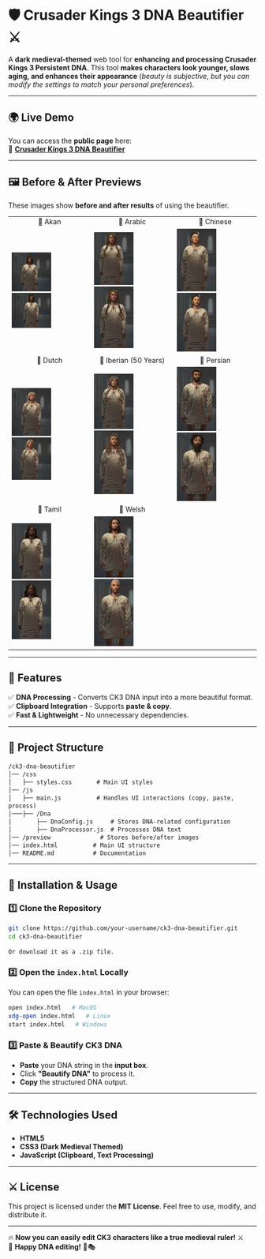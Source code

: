 # 🛡️ Crusader Kings 3 DNA Beautifier ⚔️  

A **dark medieval-themed** web tool for **enhancing and processing Crusader Kings 3 Persistent DNA**. This tool **makes characters look younger, slows aging, and enhances their appearance** (*beauty is subjective, but you can modify the settings to match your personal preferences*).

---

## **🌍 Live Demo**  
You can access the **public page** here:  
🔗 **[Crusader Kings 3 DNA Beautifier](https://guga06436.github.io/ck3-dna-beautifier/)**  

---

## **🖼️ Before & After Previews**  
These images show **before and after results** of using the beautifier.

<table>
  <tr>
    <td align="center">🏰 Akan</td>
    <td align="center">🏰 Arabic</td>
    <td align="center">🏰 Chinese</td>
  </tr>
  <tr>
    <td><img src="preview/akan_before.png" width="80"> <img src="preview/akan_after.png" width="80"></td>
    <td><img src="preview/arabic_before.png" width="80"> <img src="preview/arabic_after.png" width="80"></td>
    <td><img src="preview/chinese_before.png" width="80"> <img src="preview/chinese_after.png" width="80"></td>
  </tr>
  <tr>
    <td align="center">🏰 Dutch</td>
    <td align="center">🏰 Iberian (50 Years)</td>
    <td align="center">🏰 Persian</td>
  </tr>
  <tr>
    <td><img src="preview/dutch_before.png" width="80"> <img src="preview/dutch_after.png" width="80"></td>
    <td><img src="preview/iberian_50_years_before.png" width="80"> <img src="preview/iberian_50_years_after.png" width="80"></td>
    <td><img src="preview/persian_before.png" width="80"> <img src="preview/persian_after.png" width="80"></td>
  </tr>
  <tr>
    <td align="center">🏰 Tamil</td>
    <td align="center">🏰 Welsh</td>
  </tr>
  <tr>
    <td><img src="preview/tamil_before.png" width="80"> <img src="preview/tamil_after.png" width="80"></td>
    <td><img src="preview/welsh_before.png" width="80"> <img src="preview/welsh_after.png" width="80"></td>
  </tr>
</table>

---

## **📜 Features**
✅ **DNA Processing** - Converts CK3 DNA input into a more beautiful format.  
✅ **Clipboard Integration** - Supports **paste & copy**.  
✅ **Fast & Lightweight** - No unnecessary dependencies.  

---

## **📂 Project Structure**
```
/ck3-dna-beautifier
│── /css
│   ├── styles.css       # Main UI styles
│── /js
│   ├── main.js          # Handles UI interactions (copy, paste, process)
│───├── /Dna
│       ├── DnaConfig.js     # Stores DNA-related configuration
│       ├── DnaProcessor.js  # Processes DNA text
│── /preview              # Stores before/after images
│── index.html          # Main UI structure
│── README.md           # Documentation
```

---

## **🚀 Installation & Usage**  

### **1️⃣ Clone the Repository**  
```bash
git clone https://github.com/your-username/ck3-dna-beautifier.git
cd ck3-dna-beautifier
```

```
Or download it as a .zip file.
```

### **2️⃣ Open the `index.html` Locally**  
You can open the file `index.html` in your browser:  
```bash
open index.html   # MacOS
xdg-open index.html   # Linux
start index.html   # Windows
```

### **3️⃣ Paste & Beautify CK3 DNA**
- **Paste** your DNA string in the **input box**.
- Click **"Beautify DNA"** to process it.
- **Copy** the structured DNA output.

---

## **🛠️ Technologies Used**
- **HTML5**
- **CSS3 (Dark Medieval Themed)**
- **JavaScript (Clipboard, Text Processing)**

---

## **⚔️ License**
This project is licensed under the **MIT License**. Feel free to use, modify, and distribute it.

---

🔥 **Now you can easily edit CK3 characters like a true medieval ruler!** ⚔️  
🚀 **Happy DNA editing!** 🏰🎭  
